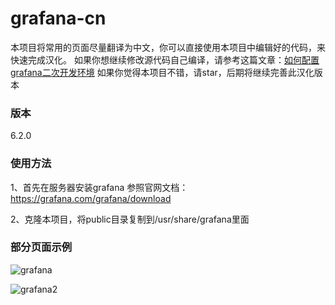 # grafana-cn
本项目将常用的页面尽量翻译为中文，你可以直接使用本项目中编辑好的代码，来快速完成汉化。
如果你想继续修改源代码自己编译，请参考这篇文章：[如何配置grafana二次开发环境](https://blog.csdn.net/koppel/article/details/90272136)
如果你觉得本项目不错，请star，后期将继续完善此汉化版本

### 版本
6.2.0

### 使用方法
1、首先在服务器安装grafana
参照官网文档：https://grafana.com/grafana/download

2、克隆本项目，将public目录复制到/usr/share/grafana里面
### 部分页面示例

![grafana](http://www.lkp.so/usr/uploads/2019/05/1630632225.png)

![grafana2](http://www.lkp.so/usr/uploads/2019/05/3034165355.png)
